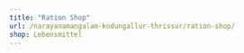 ```yaml
---
title: "Ration Shop"
url: /narayanamangalam-kodungallur-thrissur/ration-shop/
shop: Lebensmittel
---
```

